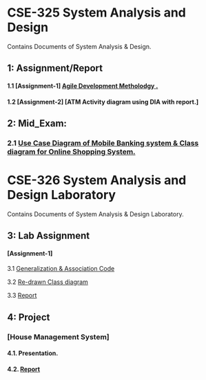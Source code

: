 # CSE-325 System Analysis and Design
Contains Documents of System Analysis & Design. 

## 1: Assignment/Report
#### 1.1 [Assignment-1]    [Agile Development Metholodgy .](https://github.com/SheulyDas/system-Analysis-design/blob/master/Agile%20development.docx/)
#### 1.2 [Assignment-2]    [ATM Activity diagram using DIA with report.]
## 2: Mid_Exam:
### 2.1 [Use Case Diagram of Mobile Banking system & Class diagram for Online Shopping System.](https://github.com/SheulyDas/system-Analysis-design/blob/master/Mid_Sheuly.pdf)

# CSE-326 System Analysis and Design Laboratory 
Contains Documents of System Analysis & Design Laboratory. 


## 3: Lab Assignment
#### [Assignment-1]
3.1 [Generalization & Association Code](https://github.com/SheulyDas/system-Analysis-design/tree/master/Lab%20Assignment%201/Association)

3.2 [Re-drawn Class diagram](https://github.com/SheulyDas/system-Analysis-design/blob/master/Lab%20Assignment%201/Association.png)

3.3 [Report](https://github.com/SheulyDas/system-Analysis-design/blob/master/Lab%20Assignment%201/Generalization%20%26%20Association.pdf)


## 4: Project 
### [House Management System]
#### 4.1. Presentation.
#### 4.2. [Report](https://github.com/SheulyDas/system-Analysis-design/blob/master/House--Management-system/Hms%20report%20Sheuly%20Das.pdf)

